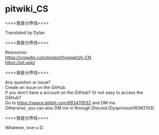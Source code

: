 # pitwiki_CS 

<<<<我是分界线>>>>

 Translated by Dylan

  <<<<我是分界线>>>>

 Resources:                                   
 https://crowdin.com/project/hypixel/zh-CN   
 https://pit.wiki/

<<<<我是分界线>>>>

 Any question or issue?     
 Create an issue on the GitHub.     
 If you don't have a account on the GitHub? Or not easy to access the GitHub?     
 Go to https://space.bilibili.com/693470532 and DM me.     
 Otherwise, you can also DM me in through Discord.(Dysprosium163#2143)     

<<<<我是分界线>>>>

 Whatever, love u D:

